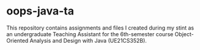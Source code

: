 # oops-java-ta
This repository contains assignments and files I created during my stint as an undergraduate Teaching Assistant for the 6th-semester course Object-Oriented Analysis and Design with Java (UE21CS352B).
